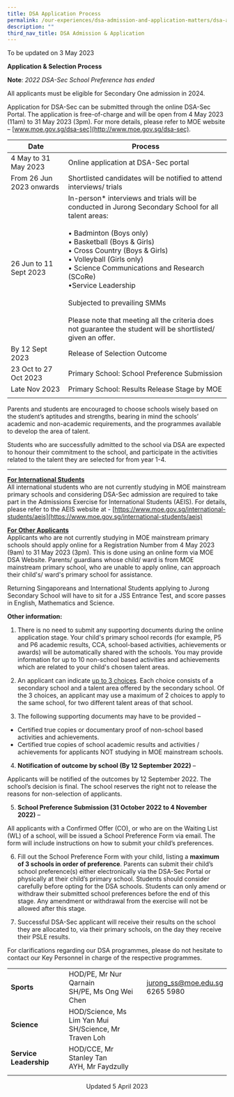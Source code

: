 ```yaml
---
title: DSA Application Process
permalink: /our-experiences/dsa-admission-and-application-matters/dsa-application-process/
description: ""
third_nav_title: DSA Admission & Application
---
```

To be updated on 3 May 2023



**Application &amp; Selection Process**

**Note**: *2022 DSA-Sec School Preference has ended*

All applicants must be eligible for Secondary One admission in 2024.

Application for DSA-Sec can be submitted through the online DSA-Sec Portal. The application is free-of-charge and will be open from 4 May 2023 (11am) to 31 May 2023 (3pm). For more details, please refer to MOE website –&nbsp;[www.moe.gov.sg/dsa-sec](http://www.moe.gov.sg/dsa-sec).

| Date | Process |
|---|---|
| 4 May to 31 May 2023 | Online application at DSA-Sec portal |
| From 26 Jun 2023 onwards | Shortlisted candidates will be notified to attend interviews/ trials |
| 26 Jun to 11 Sept 2023 | In-person* interviews and trials will be conducted in Jurong Secondary School for all talent areas:<br><br>• Badminton (Boys only)<br>• Basketball (Boys &amp; Girls)<br>• Cross Country (Boys &amp; Girls)<br>• Volleyball (Girls only)<br>• Science Communications and Research (SCoRe)<br>•Service Leadership<br><br>Subjected to prevailing SMMs<br><br>Please note that meeting all the criteria does not guarantee the student will be shortlisted/ given an offer. |
| By 12 Sept 2023 | Release of Selection Outcome |
| 23 Oct to 27 Oct 2023 | Primary School: School Preference Submission |
| Late Nov 2023 | Primary School: Results Release Stage by MOE |
| | |

Parents and students are encouraged to choose schools wisely based on the student’s aptitudes and strengths, bearing in mind the schools’ academic and non-academic requirements, and the programmes available to develop the area of talent.

Students who are successfully admitted to the school via DSA are expected to honour their commitment to the school, and participate in the activities related to the talent they are selected for from year 1-4.

-----

<u><strong> For International Students </strong></u><br>
All international students who are not currently studying in MOE mainstream primary schools and considering DSA-Sec admission are required to take part in the Admissions Exercise for International Students (AEIS). For details, please refer to the AEIS website at -&nbsp;[https://www.moe.gov.sg/international-students/aeis](https://www.moe.gov.sg/international-students/aeis)

<u><strong> For Other Applicants </strong></u><br>
Applicants who are not currently studying in MOE mainstream primary schools should apply online for a Registration Number from 4 May 2023 (9am) to 31 May 2023 (3pm). This is done using an online form via MOE DSA Website. Parents/ guardians whose child/ ward is from MOE mainstream primary school, who are unable to apply online, can approach their child's/ ward's primary school for assistance.

Returning Singaporeans and International Students applying to Jurong Secondary School will have to sit for a JSS Entrance Test, and score passes in English, Mathematics and Science.

**Other information:**

1.  There is no need to submit any supporting documents during the online application stage. Your child's primary school records (for example, P5 and P6 academic results, CCA, school-based activities, achievements or awards) will be automatically shared with the schools. You may provide information for up to 10 non-school based activities and achievements which are related to your child's chosen talent areas.

2.  An applicant can indicate&nbsp;<u>up to 3 choices</u>. Each choice consists of a secondary school and a talent area offered by the secondary school. Of the 3 choices, an applicant may use a maximum of 2 choices to apply to the same school, for two different talent areas of that school.

3.  The following supporting documents may have to be provided –

*   Certified true copies or documentary proof of non-school based activities and achievements.
*   Certified true copies of school academic results and activities / achievements for applicants NOT studying in MOE mainstream schools.

4.  **Notification of outcome by school (By 12 September 2022)**&nbsp;–

Applicants will be notified of the outcomes by 12 September 2022. The school’s decision is final. The school reserves the right not to release the reasons for non-selection of applicants.

5.  **School Preference Submission (31 October 2022 to 4 November 2022)**&nbsp;–

All applicants with a Confirmed Offer (CO), or who are on the Waiting List (WL) of a school, will be issued a School Preference Form via email. The form will include instructions on how to submit your child’s preferences.

6.  Fill out the School Preference Form with your child, listing a&nbsp;**maximum of 3 schools in order of preference**. Parents can submit their child’s school preference(s) either electronically via the DSA-Sec Portal or physically at their child’s primary school. Students should consider carefully before opting for the DSA schools. Students can only amend or withdraw their submitted school preferences before the end of this stage. Any amendment or withdrawal from the exercise will not be allowed after this stage.

7.  Successful DSA-Sec applicant will receive their results on the school they are allocated to, via their primary schools, on the day they receive their PSLE results.

For clarifications regarding our DSA programmes, please do not hesitate to contact our Key Personnel in charge of the respective programmes.

|  |  |  |
|---|---|---|
| **Sports** | HOD/PE, Mr Nur Qarnain<br>SH/PE, Ms Ong Wei Chen | jurong_ss@moe.edu.sg<br>6265 5980 |
| **Science** | HOD/Science, Ms Lim Yan Mui<br>SH/Science, Mr Traven Loh |  |
| **Service Leadership** | HOD/CCE, Mr Stanley Tan<br>AYH, Mr Faydzully |  |
| | |

<center> Updated 5 April 2023 </center>